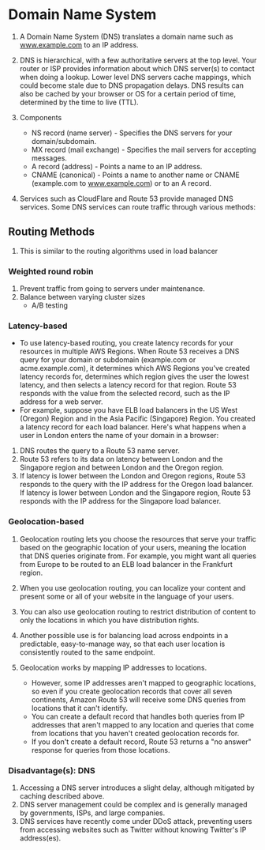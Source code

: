 # Domain Name System

1. A Domain Name System (DNS) translates a domain name such as www.example.com to an IP address.
2. DNS is hierarchical, with a few authoritative servers at the top level. Your router or ISP provides information about which DNS server(s) to contact when doing a lookup. Lower level DNS servers cache mappings, which could become stale due to DNS propagation delays. DNS results can also be cached by your browser or OS for a certain period of time, determined by the time to live (TTL).

3. Components
   * NS record (name server) - Specifies the DNS servers for your domain/subdomain.
   * MX record (mail exchange) - Specifies the mail servers for accepting messages.
   * A record (address) - Points a name to an IP address.
   * CNAME (canonical) - Points a name to another name or CNAME (example.com to www.example.com) or to an A record.
4. Services such as CloudFlare and Route 53 provide managed DNS services. Some DNS services can route traffic through various methods:

## Routing Methods
1. This is similar to the routing algorithms used in load balancer

### Weighted round robin
1. Prevent traffic from going to servers under maintenance. 
1. Balance between varying cluster sizes
   * A/B testing
### Latency-based
   * To use latency-based routing, you create latency records for your resources in multiple AWS Regions. When Route 53 receives a DNS query for your domain or subdomain (example.com or acme.example.com), it determines which AWS Regions you've created latency records for, determines which region gives the user the lowest latency, and then selects a latency record for that region. Route 53 responds with the value from the selected record, such as the IP address for a web server.
   * For example, suppose you have ELB load balancers in the US West (Oregon) Region and in the Asia Pacific (Singapore) Region. You created a latency record for each load balancer. Here's what happens when a user in London enters the name of your domain in a browser:

1. DNS routes the query to a Route 53 name server.
1. Route 53 refers to its data on latency between London and the Singapore region and between London and the Oregon region.
1. If latency is lower between the London and Oregon regions, Route 53 responds to the query with the IP address for the Oregon load balancer. If latency is lower between London and the Singapore region, Route 53 responds with the IP address for the Singapore load balancer.


### Geolocation-based
1. Geolocation routing lets you choose the resources that serve your traffic based on the geographic location of your users, meaning the location that DNS queries originate from. For example, you might want all queries from Europe to be routed to an ELB load balancer in the Frankfurt region.
1. When you use geolocation routing, you can localize your content and present some or all of your website in the language of your users. 
2. You can also use geolocation routing to restrict distribution of content to only the locations in which you have distribution rights. 
3. Another possible use is for balancing load across endpoints in a predictable, easy-to-manage way, so that each user location is consistently routed to the same endpoint.

4. Geolocation works by mapping IP addresses to locations. 
   * However, some IP addresses aren't mapped to geographic locations, so even if you create geolocation records that cover all seven continents, Amazon Route 53 will receive some DNS queries from locations that it can't identify. 
   * You can create a default record that handles both queries from IP addresses that aren't mapped to any location and queries that come from locations that you haven't created geolocation records for. 
   * If you don't create a default record, Route 53 returns a "no answer" response for queries from those locations.





### Disadvantage(s): DNS
1. Accessing a DNS server introduces a slight delay, although mitigated by caching described above.
1. DNS server management could be complex and is generally managed by governments, ISPs, and large companies.
1. DNS services have recently come under DDoS attack, preventing users from accessing websites such as Twitter without knowing Twitter's IP address(es).
